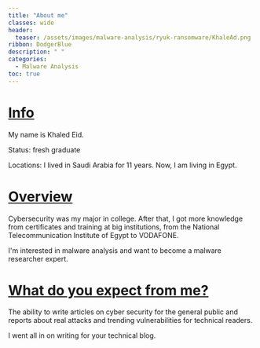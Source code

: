 ```yaml
---
title: "About me"
classes: wide
header:
  teaser: /assets/images/malware-analysis/ryuk-ransomware/KhaleAd.png
ribbon: DodgerBlue
description: " "
categories:
  - Malware Analysis
toc: true
---
```

# <u>Info</u>

My name is Khaled Eid.

Status: fresh graduate

Locations: I lived in Saudi Arabia for 11 years. Now, I am living in Egypt.

# <u>Overview</u>

Cybersecurity was my major in college. After that, I got more knowledge from certificates and training at big institutions, from the National Telecommunication Institute of Egypt to VODAFONE.

I'm interested in malware analysis and want to become a malware researcher expert.

# <u>What do you expect from me?</u>

The ability to write articles on cyber security for the general public and reports about real attacks and trending vulnerabilities for technical readers.

I went all in on writing for your technical blog.


